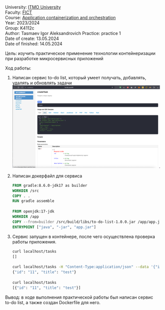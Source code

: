 University: [ITMO University](https://itmo.ru/ru/)  
Faculty: [FICT](https://fict.itmo.ru)  
Course: [Application containerization and orchestration](https://github.com/itmo-ict-faculty/application-containerization-and-orchestration)  
Year: 2023/2024  
Group: K4112c  
Author: Tasmaev Igor Aleksandrovich
Practice: practice 1  
Date of create: 13.05.2024  
Date of finished: 14.05.2024

Цель: изучить практическое применение технологии контейнеризации при разработке микросервисных приложений

Ход работы:

1. Написан сервис to-do list, который умеет получать, добавлять, удалять и обновлять задачи
![Openapi spec](images/img.png)
2. Написан докерфайл для сервиса

    ```dockerfile
    FROM gradle:8.6.0-jdk17 as builder
    WORKDIR /src
    COPY . .
    RUN gradle assemble
    
    FROM openjdk:17-jdk
    WORKDIR /app
    COPY --from=builder /src/build/libs/to-do-list-1.0.0.jar /app/app.jar
    ENTRYPOINT ["java", "-jar", "app.jar"]
    ```

3. Сервис запущен в контейнере, после чего осуществлена проверка работы приложения.

   ```bash
   curl localhost/tasks
   []

   curl localhost/tasks -H "Content-Type:application/json" --data '{"id": "11", "title": "test"}'
   {"id": "11", "title": "test"}

   curl localhost/tasks
   [{"id": "11", "title": "test"}]
   ```

Вывод: в ходе выполнения практической работы был написан сервис to-do list, а также создан Dockerfile для него.